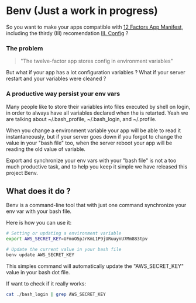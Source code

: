 # Benv (Just a work in progress)

So you want to make your apps compatible with [12 Factors App Manifest](http://www.12factor.net), including the thirdy (III) recomendation [III. Config](http://www.12factor.net/config) ?

### The problem

> "The twelve-factor app stores config in environment variables"

But what if your app has a lot configuration variables ? What if your server restart and your variables were cleaned ?

### A productive way persist your env vars

Many people like to store their variables into files executed by shell on login, in order to always have all variables declared when the is retarted. Yeah we are talking about ~/.bash_profile, ~/.bash_login, and ~/.profile.

When you change a environment variable your app will be able to read it instantaneously, but if your server goes down if you forgot to change the value in your "bash file" too, when the server reboot your app will be reading the old value of variable.

Export and synchronize your env vars with your "bash file" is not a too much productive task, and to help you keep it simple we have released this project Benv.


## What does it do ?
Benv is a command-line tool that with just one command synchronize your env var with your bash file.

Here is how you can use it:

```bash
# Setting or updating a environment variable
export AWS_SECRET_KEY=UFmoO5pJrKmL1P9jURuuynU7Mm883tpv
```

```bash
# Update the current value in your bash file
benv update AWS_SECRET_KEY
```
This simples command will automatically update the "AWS_SECRET_KEY" value in your bash dot file.

If want to check if it really works:

```bash
cat ./bash_login | grep AWS_SECRET_KEY
```

